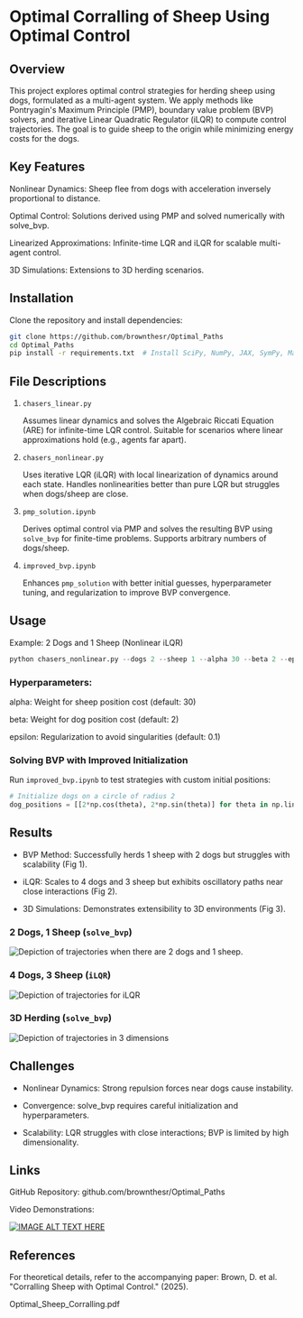 # Optimal Corralling of Sheep Using Optimal Control
## Overview
This project explores optimal control strategies for herding sheep using dogs, formulated as a multi-agent system. We apply methods like Pontryagin's Maximum Principle (PMP), boundary value problem (BVP) solvers, and iterative Linear Quadratic Regulator (iLQR) to compute control trajectories. The goal is to guide sheep to the origin while minimizing energy costs for the dogs.

## Key Features
Nonlinear Dynamics: Sheep flee from dogs with acceleration inversely proportional to distance.

Optimal Control: Solutions derived using PMP and solved numerically with solve_bvp.

Linearized Approximations: Infinite-time LQR and iLQR for scalable multi-agent control.

3D Simulations: Extensions to 3D herding scenarios.

## Installation
Clone the repository and install dependencies:

```bash
git clone https://github.com/brownthesr/Optimal_Paths
cd Optimal_Paths
pip install -r requirements.txt  # Install SciPy, NumPy, JAX, SymPy, Matplotlib
```
## File Descriptions
1. ```chasers_linear.py```

    Assumes linear dynamics and solves the Algebraic Riccati Equation (ARE) for infinite-time LQR control. Suitable for scenarios where linear approximations hold (e.g., agents far apart).

2. ```chasers_nonlinear.py```

    Uses iterative LQR (iLQR) with local linearization of dynamics around each state. Handles nonlinearities better than pure LQR but struggles when dogs/sheep are close.

3. ```pmp_solution.ipynb```

    Derives optimal control via PMP and solves the resulting BVP using ```solve_bvp``` for finite-time problems. Supports arbitrary numbers of dogs/sheep.

4. ```improved_bvp.ipynb```

    Enhances ```pmp_solution``` with better initial guesses, hyperparameter tuning, and regularization to improve BVP convergence.

## Usage
Example: 2 Dogs and 1 Sheep (Nonlinear iLQR)
```python
python chasers_nonlinear.py --dogs 2 --sheep 1 --alpha 30 --beta 2 --epsilon 0.1
```
### Hyperparameters:

alpha: Weight for sheep position cost (default: 30)

beta: Weight for dog position cost (default: 2)

epsilon: Regularization to avoid singularities (default: 0.1)

### Solving BVP with Improved Initialization
Run ```improved_bvp.ipynb``` to test strategies with custom initial positions:

```python
# Initialize dogs on a circle of radius 2
dog_positions = [[2*np.cos(theta), 2*np.sin(theta)] for theta in np.linspace(0, 2*np.pi, m)]
```
## Results
- BVP Method: Successfully herds 1 sheep with 2 dogs but struggles with scalability (Fig 1).

- iLQR: Scales to 4 dogs and 3 sheep but exhibits oscillatory paths near close interactions (Fig 2).

- 3D Simulations: Demonstrates extensibility to 3D environments (Fig 3).

### 2 Dogs, 1 Sheep (```solve_bvp```)
![Depiction of trajectories when there are 2 dogs and 1 sheep.](images/2Dogs1Sheep.png)
### 4 Dogs, 3 Sheep (```iLQR```)
![Depiction of trajectories for iLQR](images/4dog3sheep_linear.png)
### 3D Herding (```solve_bvp```)
![Depiction of trajectories in 3 dimensions](images/3d-dog-sheep.png)
## Challenges
- Nonlinear Dynamics: Strong repulsion forces near dogs cause instability.

- Convergence: solve_bvp requires careful initialization and hyperparameters.

- Scalability: LQR struggles with close interactions; BVP is limited by high dimensionality.

## Links
GitHub Repository: github.com/brownthesr/Optimal_Paths

Video Demonstrations: 

[![IMAGE ALT TEXT HERE](images/thumbnail.png)](https://www.youtube.com/watch?v=AtLQeGqSamI)

## References
For theoretical details, refer to the accompanying paper:
Brown, D. et al. "Corralling Sheep with Optimal Control." (2025).

Optimal_Sheep_Corralling.pdf
